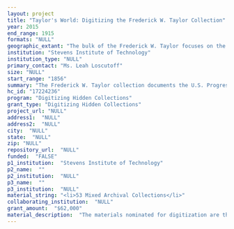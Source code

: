 ```yaml
--- 
layout: project 
title: "Taylor's World: Digitizing the Frederick W. Taylor Collection"
year: 2015
end_range: 1915
formats: "NULL"
geographic_extant: "The bulk of the Frederick W. Taylor focuses on the United States, but there is also documentation of plans to implement scientific management in other countries. These other countries include: Austria, Belgium, England, Finland, France, Germany, Hungary, Italy, Russia, Sweden, and Switzerland. Most of our researchers are from overseas."
institution: "Stevens Institute of Technology"
institution_type: "NULL"
primary_contact: "Ms. Leah Loscutoff"
size: "NULL"
start_range: "1856"
summary: "The Frederick W. Taylor collection documents the U.S. Progressive Era, which flourished between the 1890s and 1920s. The Progressives supported scientific methods to solve problems, and established an Efficiency Movement in every sector which could identify old ways that needed modernizing. Frederick W. Taylor accomplished many things in his short life (1884-1915), but he is best known as being the father of Scientific management, also called Taylorism. Scientific management was a theory of management that analyzed and synthesized workflows. Its main objective was improving economic efficiency, especially labor productivity. This collection documents the history of scientific management, technology, innovation, and engineering. Taylor's impact was felt globally, from Henry Ford's assembly line, to Lenin's Soviet Russia. His theories on management changed how workers worked, and this impact is still felt today. Digitizing this collection will allow interested researchers across the globe to make important new scholarly connections."
hc_id: "17224236"
program: "Digitizing Hidden Collections"
grant_type: "Digitizing Hidden Collections"
project_url: "NULL"
address1:  "NULL"
address2:  "NULL"
city:  "NULL"
state:  "NULL"
zip: "NULL"
repository_url:  "NULL"
funded:  "FALSE"
p1_institution:  "Stevens Institute of Technology"
p2_name:  ""
p2_institution:  "NULL"
p3_name:  ""
p3_institution:  "NULL"
material_string: "<li>53 Mixed Archival Collections</li>"
collaborating_institution:  "NULL"
grant_amount:  "$62,000"
material_description:  "The materials nominated for digitization are the correspondence, photographs and graphics from the Frederick W. Taylor collection. The bulk of the collection is his letters of correspondence with others, which includes individuals such as Upton Sinclair, Frank and Lillian Gilbreth, and Henry L. Gantt. The correspondence in the Taylor collection provides scholars important historical evidence of how scientific management transpired, and also documents candid insight into the thoughts of some of the great thinkers during the U.S. Progressive Era. In addition there is visual and graphic materials that document the installation of scientific management in factories in the U.S., and historical evidence of implementing scientific management overseas. \n\n In 1933, Stevens held a Fiftieth Anniversary Celebration of the graduation of Frederick Winslow Taylor, which close to 700 people participated in. This celebration was attended by the likes of Dr. Lillian Gilbreth, and Ida M. Tarbell. At that time his family presented personal mementos, books, documents and graphic material to Stevens in his memory. It was an important occasion to which many close friends and associates came to honor him. At that time a room in the library was set aside for the Taylor Collection. Upon the death of Dr. Taylor's widow in 1949, his sons, Dr. Kempton P.A. Taylor and Mr. Robert P.A. Taylor, presented the remaining Taylor papers and his private library to Stevens. It was their wish that this valuable collection of original material should be available for research. Stevens Institute of Technology is the only institution that holds his papers, so any researcher interested in Taylor would need to come here. In 2015 we are hosting a conference at Stevens to commemorate Taylor's life. We have interested scholars worldwide that are interested in attending, spurring more interest in the Taylor collection."
---
```

